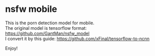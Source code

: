 # nsfw mobile
This is the porn detection model for mobile.  
The original model is tensorflow format: https://github.com/GantMan/nsfw_model  
I convert it by this guide: https://github.com/xFinal/tensorflow-to-ncnn  

Enjoy!
